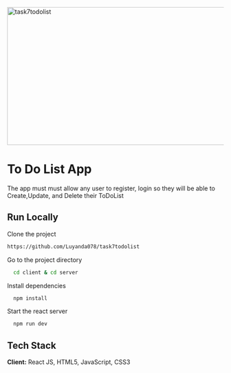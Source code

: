 <img src="https://socialify.git.ci/Luyanda078/task7todolist/image?language=1&owner=1&name=1&stargazers=1&theme=Light" alt="task7todolist" width="640" height="320" />
<h1>To Do List App</h1>
<p>The app must must allow any user to register, login so they will be able to Create,Update, and Delete their ToDoList </p>

## Run Locally
Clone the project
```bash
https://github.com/Luyanda078/task7todolist
```
Go to the project directory
```bash
  cd client & cd server
```
Install dependencies
```bash
  npm install
```
Start the react server
```bash
  npm run dev
```
## Tech Stack
**Client:** React JS, HTML5, JavaScript, CSS3
